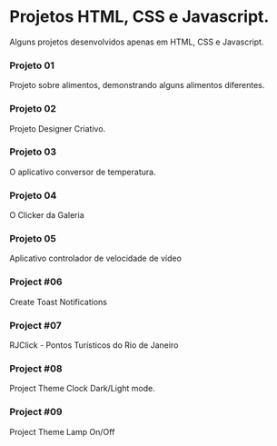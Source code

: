 # Projetos HTML, CSS e Javascript.
Alguns projetos desenvolvidos apenas em HTML, CSS e Javascript.

### Projeto 01
Projeto sobre alimentos, demonstrando alguns alimentos diferentes.

### Projeto 02
Projeto Designer Criativo.

### Projeto 03
O aplicativo conversor de temperatura.

### Projeto 04
O Clicker da Galeria

### Projeto 05
Aplicativo controlador de velocidade de vídeo

### Project #06 
Create Toast Notifications

### Project #07 
RJClick - Pontos Turísticos do Rio de Janeiro

### Project #08 
Project Theme Clock Dark/Light mode.

### Project #09 
Project Theme Lamp On/Off  